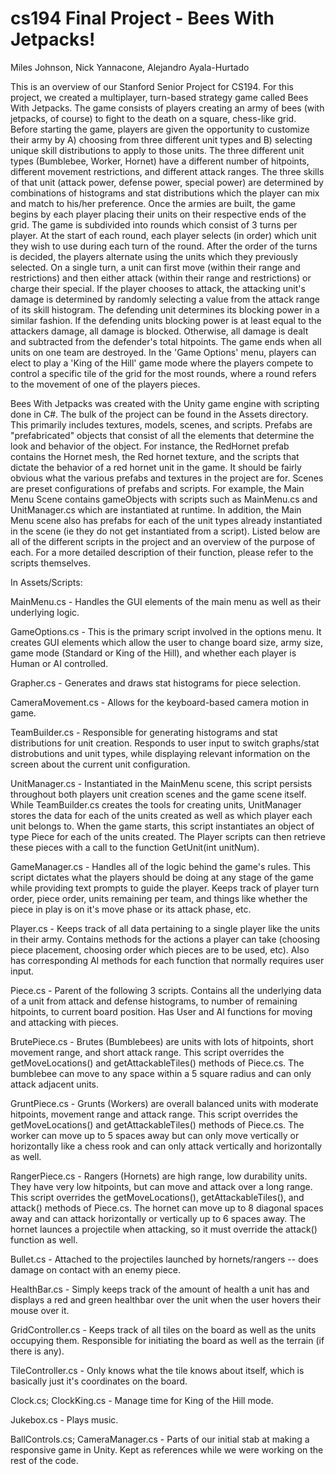 cs194 Final Project - Bees With Jetpacks!
==========================================
Miles Johnson, Nick Yannacone, Alejandro Ayala-Hurtado




This is an overview of our Stanford Senior Project for CS194. For this project, we created a multiplayer, turn-based strategy game called Bees With Jetpacks. The game consists of players creating an army of bees (with jetpacks, of course) to fight to the death on a square, chess-like grid. Before starting the game, players are given the opportunity to customize their army by A) choosing from three different unit types and B) selecting unique skill distributions to apply to those units. The three different unit types (Bumblebee, Worker, Hornet) have a different number of hitpoints, different movement restrictions, and different attack ranges. The three skills of that unit (attack power, defense power, special power) are determined by combinations of histograms and stat distributions which the player can mix and match to his/her preference. Once the armies are built, the game begins by each player placing their units on their respective ends of the grid. The game is subdivided into rounds which consist of 3 turns per player. At the start of each round, each player selects (in order) which unit they wish to use during each turn of the round. After the order of the turns is decided, the players alternate using the units which they previously selected. On a single turn, a unit can first move (within their range and restrictions) and then either attack (within their range and restrictions) or charge their special. If the player chooses to attack, the attacking unit's damage is determined by randomly selecting a value from the attack range of its skill histogram. The defending unit determines its blocking power in a similar fashion. If the defending units blocking power is at least equal to the attackers damage, all damage is blocked. Otherwise, all damage is dealt and subtracted from the defender's total hitpoints. The game ends when all units on one team are destroyed. In the 'Game Options' menu, players can elect to play a 'King of the Hill' game mode where the players compete to control a specific tile of the grid for the most rounds, where a round refers to the movement of one of the players pieces. 

Bees With Jetpacks was created with the Unity game engine with scripting done in C#. The bulk of the project can be found in the Assets directory. This primarily includes textures, models, scenes, and scripts. Prefabs are "prefabricated" objects that consist of all the elements that determine the look and behavior of the object. For instance, the RedHornet prefab contains the Hornet mesh, the Red hornet texture, and the scripts that dictate the behavior of a red hornet unit in the game. It should be fairly obvious what the various prefabs and textures in the project are for. Scenes are preset configurations of prefabs and scripts. For example, the Main Menu Scene contains gameObjects with scripts such as MainMenu.cs and UnitManager.cs which are instantiated at runtime. In addition, the Main Menu scene also has prefabs for each of the unit types already instantiated in the scene (ie they do not get instantiated from a script). Listed below are all of the different scripts in the project and an overview of the purpose of each. For a more detailed description of their function, please refer to the scripts themselves.



In Assets/Scripts:

MainMenu.cs - Handles the GUI elements of the main menu as well as their underlying logic.

GameOptions.cs - This is the primary script involved in the options menu. It creates GUI elements which allow the user to change board size, army size, game mode (Standard or King of the Hill), and whether each player is Human or AI controlled.

Grapher.cs - Generates and draws stat histograms for piece selection.

CameraMovement.cs - Allows for the keyboard-based camera motion in game.

TeamBuilder.cs - Responsible for generating histograms and stat distributions for unit creation. Responds to user input to switch graphs/stat distrobutions and unit types, while displaying relevant information on the screen about the current unit configuration.

UnitManager.cs - Instantiated in the MainMenu scene, this script persists throughout both players unit creation scenes and the game scene itself. While TeamBuilder.cs creates the tools for creating units, UnitManager stores the data for each of the units created as well as which player each unit belongs to. When the game starts, this script instantiates an object of type Piece for each of the units created. The Player scripts can then retrieve these pieces with a call to the function GetUnit(int unitNum).

GameManager.cs - Handles all of the logic behind the game's rules. This script dictates what the players should be doing at any stage of the game while providing text prompts to guide the player. Keeps track of player turn order, piece order, units remaining per team, and things like whether the piece in play is on it's move phase or its attack phase, etc. 

Player.cs - Keeps track of all data pertaining to a single player like the units in their army. Contains methods for the actions a player can take (choosing piece placement, choosing order which pieces are to be used, etc). Also has corresponding AI methods for each function that normally requires user input.

Piece.cs - Parent of the following 3 scripts. Contains all the underlying data of a unit from attack and defense histograms, to number of remaining hitpoints, to current board position. Has User and AI functions for moving and attacking with pieces.

BrutePiece.cs - Brutes (Bumblebees) are units with lots of hitpoints, short movement range, and short attack range. This script overrides the getMoveLocations() and getAttackableTiles() methods of Piece.cs. The bumblebee can move to any space within a 5 square radius and can only attack adjacent units.

GruntPiece.cs - Grunts (Workers) are overall balanced units with moderate hitpoints, movement range and attack range. This script overrides the getMoveLocations() and getAttackableTiles() methods of Piece.cs. The worker can move up to 5 spaces away but can only move vertically or horizontally like a chess rook and can only attack vertically and horizontally as well. 

RangerPiece.cs - Rangers (Hornets) are high range, low durability units. They have very low hitpoints, but can move and attack over a long range. This script overrides the getMoveLocations(), getAttackableTiles(), and attack() methods of Piece.cs. The hornet can move up to 8 diagonal spaces away and can attack horizontally or vertically up to 6 spaces away. The hornet launces a projectile when attacking, so it must override the attack() function as well. 

Bullet.cs - Attached to the projectiles launched by hornets/rangers -- does damage on contact with an enemy piece.

HealthBar.cs - Simply keeps track of the amount of health a unit has and displays a red and green healthbar over the unit when the user hovers their mouse over it. 

GridController.cs - Keeps track of all tiles on the board as well as the units occupying them. Responsible for initiating the board as well as the terrain (if there is any).

TileController.cs - Only knows what the tile knows about itself, which is basically just it's coordinates on the board.

Clock.cs; ClockKing.cs - Manage time for King of the Hill mode.

Jukebox.cs - Plays music.

BallControls.cs; CameraManager.cs - Parts of our initial stab at making a responsive game in Unity. Kept as references while we were working on the rest of the code.


